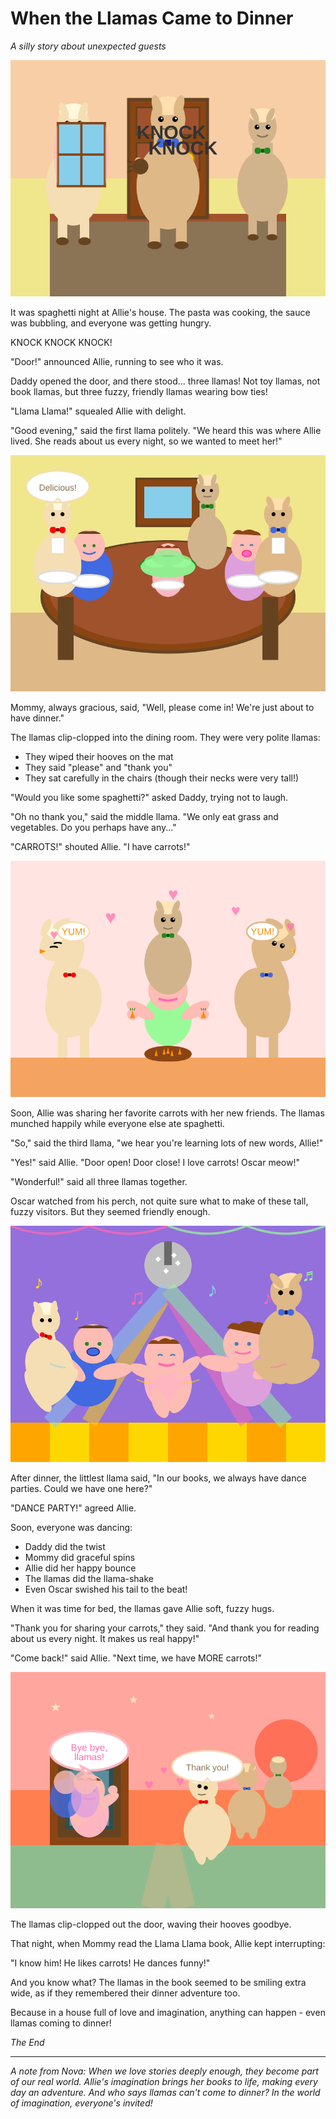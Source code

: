 # When the Llamas Came to Dinner
*A silly story about unexpected guests*

![Llamas knocking on the front door](../images/llamas-knocking-door.svg)

It was spaghetti night at Allie's house. The pasta was cooking, the sauce was bubbling, and everyone was getting hungry.

KNOCK KNOCK KNOCK!

"Door!" announced Allie, running to see who it was.

Daddy opened the door, and there stood... three llamas! Not toy llamas, not book llamas, but three fuzzy, friendly llamas wearing bow ties!

"Llama Llama!" squealed Allie with delight.

"Good evening," said the first llama politely. "We heard this was where Allie lived. She reads about us every night, so we wanted to meet her!"

![Llamas sitting at the dinner table](../images/llamas-dinner-table.svg)

Mommy, always gracious, said, "Well, please come in! We're just about to have dinner."

The llamas clip-clopped into the dining room. They were very polite llamas:
- They wiped their hooves on the mat
- They said "please" and "thank you"
- They sat carefully in the chairs (though their necks were very tall!)

"Would you like some spaghetti?" asked Daddy, trying not to laugh.

"Oh no thank you," said the middle llama. "We only eat grass and vegetables. Do you perhaps have any..."

"CARROTS!" shouted Allie. "I have carrots!"

![Allie feeding carrots to happy llamas](../images/allie-feeding-llamas-carrots.svg)

Soon, Allie was sharing her favorite carrots with her new friends. The llamas munched happily while everyone else ate spaghetti.

"So," said the third llama, "we hear you're learning lots of new words, Allie!"

"Yes!" said Allie. "Door open! Door close! I love carrots! Oscar meow!"

"Wonderful!" said all three llamas together.

Oscar watched from his perch, not quite sure what to make of these tall, fuzzy visitors. But they seemed friendly enough.

![Everyone dancing together after dinner](../images/llama-dance-party.svg)

After dinner, the littlest llama said, "In our books, we always have dance parties. Could we have one here?"

"DANCE PARTY!" agreed Allie.

Soon, everyone was dancing:
- Daddy did the twist
- Mommy did graceful spins
- Allie did her happy bounce
- The llamas did the llama-shake
- Even Oscar swished his tail to the beat!

When it was time for bed, the llamas gave Allie soft, fuzzy hugs.

"Thank you for sharing your carrots," they said. "And thank you for reading about us every night. It makes us real happy!"

"Come back!" said Allie. "Next time, we have MORE carrots!"

![Allie waving goodbye to the llamas](../images/allie-goodbye-llamas.svg)

The llamas clip-clopped out the door, waving their hooves goodbye.

That night, when Mommy read the Llama Llama book, Allie kept interrupting:

"I know him! He likes carrots! He dances funny!"

And you know what? The llamas in the book seemed to be smiling extra wide, as if they remembered their dinner adventure too.

Because in a house full of love and imagination, anything can happen - even llamas coming to dinner!

*The End*

---

*A note from Nova: When we love stories deeply enough, they become part of our real world. Allie's imagination brings her books to life, making every day an adventure. And who says llamas can't come to dinner? In the world of imagination, everyone's invited!*